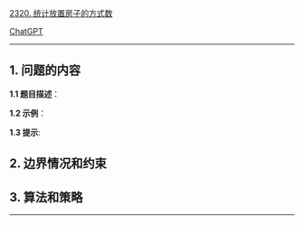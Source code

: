 [2320. 统计放置房子的方式数](https://leetcode.cn/problems/count-number-of-ways-to-place-houses)

[ChatGPT](chat.openai.com)

---

## 1. 问题的内容
**1.1 题目描述**：

**1.2 示例**：

**1.3 提示**:

## 2. 边界情况和约束


## 3. 算法和策略

---

